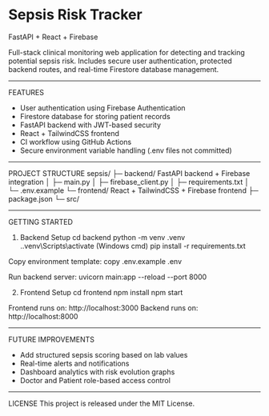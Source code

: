 # Sepsis Risk Tracker
FastAPI + React + Firebase

Full-stack clinical monitoring web application for detecting and tracking potential sepsis risk.
Includes secure user authentication, protected backend routes, and real-time Firestore database
management.

------------------------------------------------------------

FEATURES
- User authentication using Firebase Authentication
- Firestore database for storing patient records
- FastAPI backend with JWT-based security
- React + TailwindCSS frontend
- CI workflow using GitHub Actions
- Secure environment variable handling (.env files not committed)

------------------------------------------------------------

PROJECT STRUCTURE
sepsis/
├─ backend/     FastAPI backend + Firebase integration
│  ├─ main.py
│  ├─ firebase_client.py
│  ├─ requirements.txt
│  └─ .env.example
└─ frontend/    React + TailwindCSS + Firebase frontend
   ├─ package.json
   └─ src/

------------------------------------------------------------

GETTING STARTED

1) Backend Setup
cd backend
python -m venv .venv
.\.venv\Scripts\activate   (Windows cmd)
pip install -r requirements.txt

Copy environment template:
copy .env.example .env

Run backend server:
uvicorn main:app --reload --port 8000


2) Frontend Setup
cd frontend
npm install
npm start

Frontend runs on: http://localhost:3000
Backend runs on: http://localhost:8000

------------------------------------------------------------

FUTURE IMPROVEMENTS
- Add structured sepsis scoring based on lab values
- Real-time alerts and notifications
- Dashboard analytics with risk evolution graphs
- Doctor and Patient role-based access control

------------------------------------------------------------

LICENSE
This project is released under the MIT License.
